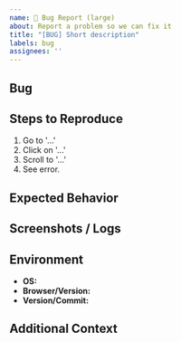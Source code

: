 ```yaml
---
name: 🐞 Bug Report (large)
about: Report a problem so we can fix it
title: "[BUG] Short description"
labels: bug
assignees: ''
---
```


## Bug
<!-- Clearly describe what happened. -->

## Steps to Reproduce
1. Go to '...'
2. Click on '...'
3. Scroll to '...'
4. See error.

## Expected Behavior
<!-- What should have happened instead? -->

## Screenshots / Logs
<!-- If possible, attach screenshots or relevant log output. -->

## Environment
- **OS:**
- **Browser/Version:**
- **Version/Commit:**

## Additional Context
<!-- Any other information that might help -->
